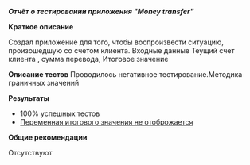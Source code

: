 ***Отчёт о тестировании приложения "Money transfer"***

**Краткое описание**

Создал приложение для того, чтобы воспроизвести ситуацию, произошедшую со счетом клиента. Входные  данные Теущий счет клиента , сумма перевода, Итоговое значение

**Описание тестов**
Проводилось негативное тестирование.Методика граничных значений

**Результаты**
- 100% успешных тестов
- [Переменная итогового значения не отоброжается](https://github.com/maksimsar1/money-transfer/issues/1)

**Общие рекомендации**

Отсутствуют